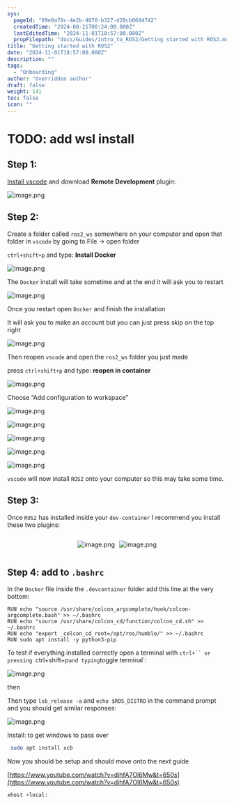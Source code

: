 ```yaml
---
sys:
  pageId: "89e0a78c-4e2b-4070-b327-d28cb0694742"
  createdTime: "2024-08-21T00:24:00.000Z"
  lastEditedTime: "2024-11-01T18:57:00.000Z"
  propFilepath: "docs/Guides/intro_to_ROS2/Getting started with ROS2.md"
title: "Getting started with ROS2"
date: "2024-11-01T18:57:00.000Z"
description: ""
tags:
  - "Onboarding"
author: "Overridden author"
draft: false
weight: 141
toc: false
icon: ""
---
```


# TODO: add wsl install

## Step 1:

[Install vscode](https://code.visualstudio.com/download) and download **Remote Development** plugin:

![image.png](https://prod-files-secure.s3.us-west-2.amazonaws.com/d518164a-d88e-44d1-a4ee-3adb3bd8bce0/efb52993-1881-4a40-b95e-6f020334f022/image.png?X-Amz-Algorithm=AWS4-HMAC-SHA256&X-Amz-Content-Sha256=UNSIGNED-PAYLOAD&X-Amz-Credential=ASIAZI2LB466YQ7HWUYQ%2F20250420%2Fus-west-2%2Fs3%2Faws4_request&X-Amz-Date=20250420T160822Z&X-Amz-Expires=3600&X-Amz-Security-Token=IQoJb3JpZ2luX2VjEBwaCXVzLXdlc3QtMiJIMEYCIQCePZORlnvAy8s3xwT8jJDK6b%2BQfoukOaW%2BRJwFV58MmAIhAIjuH8dOPCwEz8dPoqwtukj1EnwFwS0fWJKXU2AewkQ8KogECKX%2F%2F%2F%2F%2F%2F%2F%2F%2F%2FwEQABoMNjM3NDIzMTgzODA1IgzJq9oKnd%2B5ciLOFi4q3AOW0ouhrZjpHG8gRfIuQy4f1iRxFQXQho1zfzZd7fgno%2FuRNBD4l2h72rVQmwmRZs9rQ1nfC8KzbET4rRHXMrY2jGTwt%2FgWN%2BRakgEwPZZgua9lNOYRUtSt0gA6GUBePtzGDtvQWg%2BxDckRVRQ%2FvOHnvnwv%2FsdG093Wj4s6y8Mm9FPS5Ls5Y6XzLhhUpAXhEMNC8pvK6Uv%2BczyMCW9YiBRgWTcgDlcxeroaQ5eLPPCt0OYlh6LQqSziP4rTG0LkYporfftrJPYLFvQjsUhi58lo2FZHVDshm5hTkIZZXBL4XU5zgTdwFGkNaRHxtvICNS4p%2F4bfkoe2%2BD6wBYaZ3lUHCEYV4iTXt4q6%2FpQnaplsSVLn5yJPxLjvFxmUX0h6r0g6uGRafw%2FjE3E509pO2nMP%2BObShas1xWfAWY6AbiNgglWS%2BOKqfvA9UZflpb%2F%2FhQPbcloaZT53KvRTp2YKsexpfF3fhtdEMvQErJI5LgtwMraA0qcnnWiX7NrvcOXoMur6rwMBAuojY6fd%2FT2hdxObRNRi66p4JsUwN8K5jivrZBUCQu4t6kQtaD6CotViHvjr2xxys4K2XF4%2FEBYUzM6Qcyy%2BPuQBSsJE3hymKqXuS2xxRHdyLBgPirfA4zCuwpPABjqkAbKpN18NX9rO8v6oQGfC%2BSMRhSrXjAqTQUemKX1Rz4c4yBdxCHAHNQRpBxq5G1SryA%2BthAA6EM%2BdYRgxqaUw9BEWB0oL0jiUKMped2jLC4zAWnLv%2FrckMG7YWoTrkFHf8OSx4DHipzLTuQmOC8JCKlvQRbMksBSHVOPMl%2F3S7e7iCLtIvKVtgC%2Behyh9Evp%2BtO7CK4afafpvvUEPExfeEEPNX00v&X-Amz-Signature=80ffeb7b34cb3a51595e61b85d049021c33551cf0b9ed2ee56e35340a99ae4a9&X-Amz-SignedHeaders=host&x-id=GetObject)

## Step 2:

Create a folder called `ros2_ws` somewhere on your computer and open that folder in `vscode` by going to File → open folder 

`ctrl+shift+p` and type: **Install Docker**

![image.png](https://prod-files-secure.s3.us-west-2.amazonaws.com/d518164a-d88e-44d1-a4ee-3adb3bd8bce0/2269dc0e-1cd5-47ff-bceb-c04ad9b2eab0/image.png?X-Amz-Algorithm=AWS4-HMAC-SHA256&X-Amz-Content-Sha256=UNSIGNED-PAYLOAD&X-Amz-Credential=ASIAZI2LB466YQ7HWUYQ%2F20250420%2Fus-west-2%2Fs3%2Faws4_request&X-Amz-Date=20250420T160822Z&X-Amz-Expires=3600&X-Amz-Security-Token=IQoJb3JpZ2luX2VjEBwaCXVzLXdlc3QtMiJIMEYCIQCePZORlnvAy8s3xwT8jJDK6b%2BQfoukOaW%2BRJwFV58MmAIhAIjuH8dOPCwEz8dPoqwtukj1EnwFwS0fWJKXU2AewkQ8KogECKX%2F%2F%2F%2F%2F%2F%2F%2F%2F%2FwEQABoMNjM3NDIzMTgzODA1IgzJq9oKnd%2B5ciLOFi4q3AOW0ouhrZjpHG8gRfIuQy4f1iRxFQXQho1zfzZd7fgno%2FuRNBD4l2h72rVQmwmRZs9rQ1nfC8KzbET4rRHXMrY2jGTwt%2FgWN%2BRakgEwPZZgua9lNOYRUtSt0gA6GUBePtzGDtvQWg%2BxDckRVRQ%2FvOHnvnwv%2FsdG093Wj4s6y8Mm9FPS5Ls5Y6XzLhhUpAXhEMNC8pvK6Uv%2BczyMCW9YiBRgWTcgDlcxeroaQ5eLPPCt0OYlh6LQqSziP4rTG0LkYporfftrJPYLFvQjsUhi58lo2FZHVDshm5hTkIZZXBL4XU5zgTdwFGkNaRHxtvICNS4p%2F4bfkoe2%2BD6wBYaZ3lUHCEYV4iTXt4q6%2FpQnaplsSVLn5yJPxLjvFxmUX0h6r0g6uGRafw%2FjE3E509pO2nMP%2BObShas1xWfAWY6AbiNgglWS%2BOKqfvA9UZflpb%2F%2FhQPbcloaZT53KvRTp2YKsexpfF3fhtdEMvQErJI5LgtwMraA0qcnnWiX7NrvcOXoMur6rwMBAuojY6fd%2FT2hdxObRNRi66p4JsUwN8K5jivrZBUCQu4t6kQtaD6CotViHvjr2xxys4K2XF4%2FEBYUzM6Qcyy%2BPuQBSsJE3hymKqXuS2xxRHdyLBgPirfA4zCuwpPABjqkAbKpN18NX9rO8v6oQGfC%2BSMRhSrXjAqTQUemKX1Rz4c4yBdxCHAHNQRpBxq5G1SryA%2BthAA6EM%2BdYRgxqaUw9BEWB0oL0jiUKMped2jLC4zAWnLv%2FrckMG7YWoTrkFHf8OSx4DHipzLTuQmOC8JCKlvQRbMksBSHVOPMl%2F3S7e7iCLtIvKVtgC%2Behyh9Evp%2BtO7CK4afafpvvUEPExfeEEPNX00v&X-Amz-Signature=27a15b6275b825994ad9f93727f5be241ffae9c2014b61f13cd09eb02d0debe2&X-Amz-SignedHeaders=host&x-id=GetObject)

The `Docker` install will take sometime and at the end it will ask you to restart

![image.png](https://prod-files-secure.s3.us-west-2.amazonaws.com/d518164a-d88e-44d1-a4ee-3adb3bd8bce0/ed233f78-be33-4b1f-b89c-9c346c0e961e/image.png?X-Amz-Algorithm=AWS4-HMAC-SHA256&X-Amz-Content-Sha256=UNSIGNED-PAYLOAD&X-Amz-Credential=ASIAZI2LB466YQ7HWUYQ%2F20250420%2Fus-west-2%2Fs3%2Faws4_request&X-Amz-Date=20250420T160821Z&X-Amz-Expires=3600&X-Amz-Security-Token=IQoJb3JpZ2luX2VjEBwaCXVzLXdlc3QtMiJIMEYCIQCePZORlnvAy8s3xwT8jJDK6b%2BQfoukOaW%2BRJwFV58MmAIhAIjuH8dOPCwEz8dPoqwtukj1EnwFwS0fWJKXU2AewkQ8KogECKX%2F%2F%2F%2F%2F%2F%2F%2F%2F%2FwEQABoMNjM3NDIzMTgzODA1IgzJq9oKnd%2B5ciLOFi4q3AOW0ouhrZjpHG8gRfIuQy4f1iRxFQXQho1zfzZd7fgno%2FuRNBD4l2h72rVQmwmRZs9rQ1nfC8KzbET4rRHXMrY2jGTwt%2FgWN%2BRakgEwPZZgua9lNOYRUtSt0gA6GUBePtzGDtvQWg%2BxDckRVRQ%2FvOHnvnwv%2FsdG093Wj4s6y8Mm9FPS5Ls5Y6XzLhhUpAXhEMNC8pvK6Uv%2BczyMCW9YiBRgWTcgDlcxeroaQ5eLPPCt0OYlh6LQqSziP4rTG0LkYporfftrJPYLFvQjsUhi58lo2FZHVDshm5hTkIZZXBL4XU5zgTdwFGkNaRHxtvICNS4p%2F4bfkoe2%2BD6wBYaZ3lUHCEYV4iTXt4q6%2FpQnaplsSVLn5yJPxLjvFxmUX0h6r0g6uGRafw%2FjE3E509pO2nMP%2BObShas1xWfAWY6AbiNgglWS%2BOKqfvA9UZflpb%2F%2FhQPbcloaZT53KvRTp2YKsexpfF3fhtdEMvQErJI5LgtwMraA0qcnnWiX7NrvcOXoMur6rwMBAuojY6fd%2FT2hdxObRNRi66p4JsUwN8K5jivrZBUCQu4t6kQtaD6CotViHvjr2xxys4K2XF4%2FEBYUzM6Qcyy%2BPuQBSsJE3hymKqXuS2xxRHdyLBgPirfA4zCuwpPABjqkAbKpN18NX9rO8v6oQGfC%2BSMRhSrXjAqTQUemKX1Rz4c4yBdxCHAHNQRpBxq5G1SryA%2BthAA6EM%2BdYRgxqaUw9BEWB0oL0jiUKMped2jLC4zAWnLv%2FrckMG7YWoTrkFHf8OSx4DHipzLTuQmOC8JCKlvQRbMksBSHVOPMl%2F3S7e7iCLtIvKVtgC%2Behyh9Evp%2BtO7CK4afafpvvUEPExfeEEPNX00v&X-Amz-Signature=1e38963acb7acf1065a1aa23904039f2074b1000aed746fe3c4a3e98720a8bcc&X-Amz-SignedHeaders=host&x-id=GetObject)

Once you restart open `Docker` and finish the installation

It will ask you to make an account but you can just press skip on the top right

![image.png](https://prod-files-secure.s3.us-west-2.amazonaws.com/d518164a-d88e-44d1-a4ee-3adb3bd8bce0/21010ad9-1659-4fd9-9f59-9932a09b2a3d/image.png?X-Amz-Algorithm=AWS4-HMAC-SHA256&X-Amz-Content-Sha256=UNSIGNED-PAYLOAD&X-Amz-Credential=ASIAZI2LB466YQ7HWUYQ%2F20250420%2Fus-west-2%2Fs3%2Faws4_request&X-Amz-Date=20250420T160822Z&X-Amz-Expires=3600&X-Amz-Security-Token=IQoJb3JpZ2luX2VjEBwaCXVzLXdlc3QtMiJIMEYCIQCePZORlnvAy8s3xwT8jJDK6b%2BQfoukOaW%2BRJwFV58MmAIhAIjuH8dOPCwEz8dPoqwtukj1EnwFwS0fWJKXU2AewkQ8KogECKX%2F%2F%2F%2F%2F%2F%2F%2F%2F%2FwEQABoMNjM3NDIzMTgzODA1IgzJq9oKnd%2B5ciLOFi4q3AOW0ouhrZjpHG8gRfIuQy4f1iRxFQXQho1zfzZd7fgno%2FuRNBD4l2h72rVQmwmRZs9rQ1nfC8KzbET4rRHXMrY2jGTwt%2FgWN%2BRakgEwPZZgua9lNOYRUtSt0gA6GUBePtzGDtvQWg%2BxDckRVRQ%2FvOHnvnwv%2FsdG093Wj4s6y8Mm9FPS5Ls5Y6XzLhhUpAXhEMNC8pvK6Uv%2BczyMCW9YiBRgWTcgDlcxeroaQ5eLPPCt0OYlh6LQqSziP4rTG0LkYporfftrJPYLFvQjsUhi58lo2FZHVDshm5hTkIZZXBL4XU5zgTdwFGkNaRHxtvICNS4p%2F4bfkoe2%2BD6wBYaZ3lUHCEYV4iTXt4q6%2FpQnaplsSVLn5yJPxLjvFxmUX0h6r0g6uGRafw%2FjE3E509pO2nMP%2BObShas1xWfAWY6AbiNgglWS%2BOKqfvA9UZflpb%2F%2FhQPbcloaZT53KvRTp2YKsexpfF3fhtdEMvQErJI5LgtwMraA0qcnnWiX7NrvcOXoMur6rwMBAuojY6fd%2FT2hdxObRNRi66p4JsUwN8K5jivrZBUCQu4t6kQtaD6CotViHvjr2xxys4K2XF4%2FEBYUzM6Qcyy%2BPuQBSsJE3hymKqXuS2xxRHdyLBgPirfA4zCuwpPABjqkAbKpN18NX9rO8v6oQGfC%2BSMRhSrXjAqTQUemKX1Rz4c4yBdxCHAHNQRpBxq5G1SryA%2BthAA6EM%2BdYRgxqaUw9BEWB0oL0jiUKMped2jLC4zAWnLv%2FrckMG7YWoTrkFHf8OSx4DHipzLTuQmOC8JCKlvQRbMksBSHVOPMl%2F3S7e7iCLtIvKVtgC%2Behyh9Evp%2BtO7CK4afafpvvUEPExfeEEPNX00v&X-Amz-Signature=318530a8760cb7475d4bf0f177d70176b21d36757d8f936a4f018034004a6da9&X-Amz-SignedHeaders=host&x-id=GetObject)

Then reopen `vscode` and open the `ros2_ws` folder you just made

press `ctrl+shift+p` and type: **reopen in container**

![image.png](https://prod-files-secure.s3.us-west-2.amazonaws.com/d518164a-d88e-44d1-a4ee-3adb3bd8bce0/4e93b8c2-41ad-488c-8095-c74205196118/image.png?X-Amz-Algorithm=AWS4-HMAC-SHA256&X-Amz-Content-Sha256=UNSIGNED-PAYLOAD&X-Amz-Credential=ASIAZI2LB466YQ7HWUYQ%2F20250420%2Fus-west-2%2Fs3%2Faws4_request&X-Amz-Date=20250420T160821Z&X-Amz-Expires=3600&X-Amz-Security-Token=IQoJb3JpZ2luX2VjEBwaCXVzLXdlc3QtMiJIMEYCIQCePZORlnvAy8s3xwT8jJDK6b%2BQfoukOaW%2BRJwFV58MmAIhAIjuH8dOPCwEz8dPoqwtukj1EnwFwS0fWJKXU2AewkQ8KogECKX%2F%2F%2F%2F%2F%2F%2F%2F%2F%2FwEQABoMNjM3NDIzMTgzODA1IgzJq9oKnd%2B5ciLOFi4q3AOW0ouhrZjpHG8gRfIuQy4f1iRxFQXQho1zfzZd7fgno%2FuRNBD4l2h72rVQmwmRZs9rQ1nfC8KzbET4rRHXMrY2jGTwt%2FgWN%2BRakgEwPZZgua9lNOYRUtSt0gA6GUBePtzGDtvQWg%2BxDckRVRQ%2FvOHnvnwv%2FsdG093Wj4s6y8Mm9FPS5Ls5Y6XzLhhUpAXhEMNC8pvK6Uv%2BczyMCW9YiBRgWTcgDlcxeroaQ5eLPPCt0OYlh6LQqSziP4rTG0LkYporfftrJPYLFvQjsUhi58lo2FZHVDshm5hTkIZZXBL4XU5zgTdwFGkNaRHxtvICNS4p%2F4bfkoe2%2BD6wBYaZ3lUHCEYV4iTXt4q6%2FpQnaplsSVLn5yJPxLjvFxmUX0h6r0g6uGRafw%2FjE3E509pO2nMP%2BObShas1xWfAWY6AbiNgglWS%2BOKqfvA9UZflpb%2F%2FhQPbcloaZT53KvRTp2YKsexpfF3fhtdEMvQErJI5LgtwMraA0qcnnWiX7NrvcOXoMur6rwMBAuojY6fd%2FT2hdxObRNRi66p4JsUwN8K5jivrZBUCQu4t6kQtaD6CotViHvjr2xxys4K2XF4%2FEBYUzM6Qcyy%2BPuQBSsJE3hymKqXuS2xxRHdyLBgPirfA4zCuwpPABjqkAbKpN18NX9rO8v6oQGfC%2BSMRhSrXjAqTQUemKX1Rz4c4yBdxCHAHNQRpBxq5G1SryA%2BthAA6EM%2BdYRgxqaUw9BEWB0oL0jiUKMped2jLC4zAWnLv%2FrckMG7YWoTrkFHf8OSx4DHipzLTuQmOC8JCKlvQRbMksBSHVOPMl%2F3S7e7iCLtIvKVtgC%2Behyh9Evp%2BtO7CK4afafpvvUEPExfeEEPNX00v&X-Amz-Signature=3a0427617a2edc807888175adddb6b4de86d5feab6d0a47864ee3c7426fbe4d1&X-Amz-SignedHeaders=host&x-id=GetObject)

Choose “Add configuration to workspace”

![image.png](https://prod-files-secure.s3.us-west-2.amazonaws.com/d518164a-d88e-44d1-a4ee-3adb3bd8bce0/9560b282-5060-4989-ba37-97e7b2c22476/image.png?X-Amz-Algorithm=AWS4-HMAC-SHA256&X-Amz-Content-Sha256=UNSIGNED-PAYLOAD&X-Amz-Credential=ASIAZI2LB466YQ7HWUYQ%2F20250420%2Fus-west-2%2Fs3%2Faws4_request&X-Amz-Date=20250420T160822Z&X-Amz-Expires=3600&X-Amz-Security-Token=IQoJb3JpZ2luX2VjEBwaCXVzLXdlc3QtMiJIMEYCIQCePZORlnvAy8s3xwT8jJDK6b%2BQfoukOaW%2BRJwFV58MmAIhAIjuH8dOPCwEz8dPoqwtukj1EnwFwS0fWJKXU2AewkQ8KogECKX%2F%2F%2F%2F%2F%2F%2F%2F%2F%2FwEQABoMNjM3NDIzMTgzODA1IgzJq9oKnd%2B5ciLOFi4q3AOW0ouhrZjpHG8gRfIuQy4f1iRxFQXQho1zfzZd7fgno%2FuRNBD4l2h72rVQmwmRZs9rQ1nfC8KzbET4rRHXMrY2jGTwt%2FgWN%2BRakgEwPZZgua9lNOYRUtSt0gA6GUBePtzGDtvQWg%2BxDckRVRQ%2FvOHnvnwv%2FsdG093Wj4s6y8Mm9FPS5Ls5Y6XzLhhUpAXhEMNC8pvK6Uv%2BczyMCW9YiBRgWTcgDlcxeroaQ5eLPPCt0OYlh6LQqSziP4rTG0LkYporfftrJPYLFvQjsUhi58lo2FZHVDshm5hTkIZZXBL4XU5zgTdwFGkNaRHxtvICNS4p%2F4bfkoe2%2BD6wBYaZ3lUHCEYV4iTXt4q6%2FpQnaplsSVLn5yJPxLjvFxmUX0h6r0g6uGRafw%2FjE3E509pO2nMP%2BObShas1xWfAWY6AbiNgglWS%2BOKqfvA9UZflpb%2F%2FhQPbcloaZT53KvRTp2YKsexpfF3fhtdEMvQErJI5LgtwMraA0qcnnWiX7NrvcOXoMur6rwMBAuojY6fd%2FT2hdxObRNRi66p4JsUwN8K5jivrZBUCQu4t6kQtaD6CotViHvjr2xxys4K2XF4%2FEBYUzM6Qcyy%2BPuQBSsJE3hymKqXuS2xxRHdyLBgPirfA4zCuwpPABjqkAbKpN18NX9rO8v6oQGfC%2BSMRhSrXjAqTQUemKX1Rz4c4yBdxCHAHNQRpBxq5G1SryA%2BthAA6EM%2BdYRgxqaUw9BEWB0oL0jiUKMped2jLC4zAWnLv%2FrckMG7YWoTrkFHf8OSx4DHipzLTuQmOC8JCKlvQRbMksBSHVOPMl%2F3S7e7iCLtIvKVtgC%2Behyh9Evp%2BtO7CK4afafpvvUEPExfeEEPNX00v&X-Amz-Signature=6c5d8626426c62872f5fb7a972e497f8c3eb3fb8b1a8d05308fca1aa2caa7848&X-Amz-SignedHeaders=host&x-id=GetObject)

![image.png](https://prod-files-secure.s3.us-west-2.amazonaws.com/d518164a-d88e-44d1-a4ee-3adb3bd8bce0/2ee63f81-886b-48e8-a553-dc6e5eac99e4/image.png?X-Amz-Algorithm=AWS4-HMAC-SHA256&X-Amz-Content-Sha256=UNSIGNED-PAYLOAD&X-Amz-Credential=ASIAZI2LB466YQ7HWUYQ%2F20250420%2Fus-west-2%2Fs3%2Faws4_request&X-Amz-Date=20250420T160822Z&X-Amz-Expires=3600&X-Amz-Security-Token=IQoJb3JpZ2luX2VjEBwaCXVzLXdlc3QtMiJIMEYCIQCePZORlnvAy8s3xwT8jJDK6b%2BQfoukOaW%2BRJwFV58MmAIhAIjuH8dOPCwEz8dPoqwtukj1EnwFwS0fWJKXU2AewkQ8KogECKX%2F%2F%2F%2F%2F%2F%2F%2F%2F%2FwEQABoMNjM3NDIzMTgzODA1IgzJq9oKnd%2B5ciLOFi4q3AOW0ouhrZjpHG8gRfIuQy4f1iRxFQXQho1zfzZd7fgno%2FuRNBD4l2h72rVQmwmRZs9rQ1nfC8KzbET4rRHXMrY2jGTwt%2FgWN%2BRakgEwPZZgua9lNOYRUtSt0gA6GUBePtzGDtvQWg%2BxDckRVRQ%2FvOHnvnwv%2FsdG093Wj4s6y8Mm9FPS5Ls5Y6XzLhhUpAXhEMNC8pvK6Uv%2BczyMCW9YiBRgWTcgDlcxeroaQ5eLPPCt0OYlh6LQqSziP4rTG0LkYporfftrJPYLFvQjsUhi58lo2FZHVDshm5hTkIZZXBL4XU5zgTdwFGkNaRHxtvICNS4p%2F4bfkoe2%2BD6wBYaZ3lUHCEYV4iTXt4q6%2FpQnaplsSVLn5yJPxLjvFxmUX0h6r0g6uGRafw%2FjE3E509pO2nMP%2BObShas1xWfAWY6AbiNgglWS%2BOKqfvA9UZflpb%2F%2FhQPbcloaZT53KvRTp2YKsexpfF3fhtdEMvQErJI5LgtwMraA0qcnnWiX7NrvcOXoMur6rwMBAuojY6fd%2FT2hdxObRNRi66p4JsUwN8K5jivrZBUCQu4t6kQtaD6CotViHvjr2xxys4K2XF4%2FEBYUzM6Qcyy%2BPuQBSsJE3hymKqXuS2xxRHdyLBgPirfA4zCuwpPABjqkAbKpN18NX9rO8v6oQGfC%2BSMRhSrXjAqTQUemKX1Rz4c4yBdxCHAHNQRpBxq5G1SryA%2BthAA6EM%2BdYRgxqaUw9BEWB0oL0jiUKMped2jLC4zAWnLv%2FrckMG7YWoTrkFHf8OSx4DHipzLTuQmOC8JCKlvQRbMksBSHVOPMl%2F3S7e7iCLtIvKVtgC%2Behyh9Evp%2BtO7CK4afafpvvUEPExfeEEPNX00v&X-Amz-Signature=49d1394ca8bbb8aafa6336e5c18f95812c74b91caf6535d68f12d988fce605d9&X-Amz-SignedHeaders=host&x-id=GetObject)

![image.png](https://prod-files-secure.s3.us-west-2.amazonaws.com/d518164a-d88e-44d1-a4ee-3adb3bd8bce0/ae1580b2-b048-407e-aed9-b584224a7a04/image.png?X-Amz-Algorithm=AWS4-HMAC-SHA256&X-Amz-Content-Sha256=UNSIGNED-PAYLOAD&X-Amz-Credential=ASIAZI2LB466YQ7HWUYQ%2F20250420%2Fus-west-2%2Fs3%2Faws4_request&X-Amz-Date=20250420T160822Z&X-Amz-Expires=3600&X-Amz-Security-Token=IQoJb3JpZ2luX2VjEBwaCXVzLXdlc3QtMiJIMEYCIQCePZORlnvAy8s3xwT8jJDK6b%2BQfoukOaW%2BRJwFV58MmAIhAIjuH8dOPCwEz8dPoqwtukj1EnwFwS0fWJKXU2AewkQ8KogECKX%2F%2F%2F%2F%2F%2F%2F%2F%2F%2FwEQABoMNjM3NDIzMTgzODA1IgzJq9oKnd%2B5ciLOFi4q3AOW0ouhrZjpHG8gRfIuQy4f1iRxFQXQho1zfzZd7fgno%2FuRNBD4l2h72rVQmwmRZs9rQ1nfC8KzbET4rRHXMrY2jGTwt%2FgWN%2BRakgEwPZZgua9lNOYRUtSt0gA6GUBePtzGDtvQWg%2BxDckRVRQ%2FvOHnvnwv%2FsdG093Wj4s6y8Mm9FPS5Ls5Y6XzLhhUpAXhEMNC8pvK6Uv%2BczyMCW9YiBRgWTcgDlcxeroaQ5eLPPCt0OYlh6LQqSziP4rTG0LkYporfftrJPYLFvQjsUhi58lo2FZHVDshm5hTkIZZXBL4XU5zgTdwFGkNaRHxtvICNS4p%2F4bfkoe2%2BD6wBYaZ3lUHCEYV4iTXt4q6%2FpQnaplsSVLn5yJPxLjvFxmUX0h6r0g6uGRafw%2FjE3E509pO2nMP%2BObShas1xWfAWY6AbiNgglWS%2BOKqfvA9UZflpb%2F%2FhQPbcloaZT53KvRTp2YKsexpfF3fhtdEMvQErJI5LgtwMraA0qcnnWiX7NrvcOXoMur6rwMBAuojY6fd%2FT2hdxObRNRi66p4JsUwN8K5jivrZBUCQu4t6kQtaD6CotViHvjr2xxys4K2XF4%2FEBYUzM6Qcyy%2BPuQBSsJE3hymKqXuS2xxRHdyLBgPirfA4zCuwpPABjqkAbKpN18NX9rO8v6oQGfC%2BSMRhSrXjAqTQUemKX1Rz4c4yBdxCHAHNQRpBxq5G1SryA%2BthAA6EM%2BdYRgxqaUw9BEWB0oL0jiUKMped2jLC4zAWnLv%2FrckMG7YWoTrkFHf8OSx4DHipzLTuQmOC8JCKlvQRbMksBSHVOPMl%2F3S7e7iCLtIvKVtgC%2Behyh9Evp%2BtO7CK4afafpvvUEPExfeEEPNX00v&X-Amz-Signature=6de8e7066a15261027038ed2d2eb2ed50453953271d33dd30f74994b26adbe6b&X-Amz-SignedHeaders=host&x-id=GetObject)

![image.png](https://prod-files-secure.s3.us-west-2.amazonaws.com/d518164a-d88e-44d1-a4ee-3adb3bd8bce0/53255b28-f75e-430f-b9e3-c0ac8577e42b/image.png?X-Amz-Algorithm=AWS4-HMAC-SHA256&X-Amz-Content-Sha256=UNSIGNED-PAYLOAD&X-Amz-Credential=ASIAZI2LB466YQ7HWUYQ%2F20250420%2Fus-west-2%2Fs3%2Faws4_request&X-Amz-Date=20250420T160821Z&X-Amz-Expires=3600&X-Amz-Security-Token=IQoJb3JpZ2luX2VjEBwaCXVzLXdlc3QtMiJIMEYCIQCePZORlnvAy8s3xwT8jJDK6b%2BQfoukOaW%2BRJwFV58MmAIhAIjuH8dOPCwEz8dPoqwtukj1EnwFwS0fWJKXU2AewkQ8KogECKX%2F%2F%2F%2F%2F%2F%2F%2F%2F%2FwEQABoMNjM3NDIzMTgzODA1IgzJq9oKnd%2B5ciLOFi4q3AOW0ouhrZjpHG8gRfIuQy4f1iRxFQXQho1zfzZd7fgno%2FuRNBD4l2h72rVQmwmRZs9rQ1nfC8KzbET4rRHXMrY2jGTwt%2FgWN%2BRakgEwPZZgua9lNOYRUtSt0gA6GUBePtzGDtvQWg%2BxDckRVRQ%2FvOHnvnwv%2FsdG093Wj4s6y8Mm9FPS5Ls5Y6XzLhhUpAXhEMNC8pvK6Uv%2BczyMCW9YiBRgWTcgDlcxeroaQ5eLPPCt0OYlh6LQqSziP4rTG0LkYporfftrJPYLFvQjsUhi58lo2FZHVDshm5hTkIZZXBL4XU5zgTdwFGkNaRHxtvICNS4p%2F4bfkoe2%2BD6wBYaZ3lUHCEYV4iTXt4q6%2FpQnaplsSVLn5yJPxLjvFxmUX0h6r0g6uGRafw%2FjE3E509pO2nMP%2BObShas1xWfAWY6AbiNgglWS%2BOKqfvA9UZflpb%2F%2FhQPbcloaZT53KvRTp2YKsexpfF3fhtdEMvQErJI5LgtwMraA0qcnnWiX7NrvcOXoMur6rwMBAuojY6fd%2FT2hdxObRNRi66p4JsUwN8K5jivrZBUCQu4t6kQtaD6CotViHvjr2xxys4K2XF4%2FEBYUzM6Qcyy%2BPuQBSsJE3hymKqXuS2xxRHdyLBgPirfA4zCuwpPABjqkAbKpN18NX9rO8v6oQGfC%2BSMRhSrXjAqTQUemKX1Rz4c4yBdxCHAHNQRpBxq5G1SryA%2BthAA6EM%2BdYRgxqaUw9BEWB0oL0jiUKMped2jLC4zAWnLv%2FrckMG7YWoTrkFHf8OSx4DHipzLTuQmOC8JCKlvQRbMksBSHVOPMl%2F3S7e7iCLtIvKVtgC%2Behyh9Evp%2BtO7CK4afafpvvUEPExfeEEPNX00v&X-Amz-Signature=bce9f196bdc635c694a00ee72f8f366dd953b677378147b2cf7a6ee4a20de50a&X-Amz-SignedHeaders=host&x-id=GetObject)

![image.png](https://prod-files-secure.s3.us-west-2.amazonaws.com/d518164a-d88e-44d1-a4ee-3adb3bd8bce0/7c562767-5af9-4ffb-97d1-327bcdf4ee00/image.png?X-Amz-Algorithm=AWS4-HMAC-SHA256&X-Amz-Content-Sha256=UNSIGNED-PAYLOAD&X-Amz-Credential=ASIAZI2LB466YQ7HWUYQ%2F20250420%2Fus-west-2%2Fs3%2Faws4_request&X-Amz-Date=20250420T160822Z&X-Amz-Expires=3600&X-Amz-Security-Token=IQoJb3JpZ2luX2VjEBwaCXVzLXdlc3QtMiJIMEYCIQCePZORlnvAy8s3xwT8jJDK6b%2BQfoukOaW%2BRJwFV58MmAIhAIjuH8dOPCwEz8dPoqwtukj1EnwFwS0fWJKXU2AewkQ8KogECKX%2F%2F%2F%2F%2F%2F%2F%2F%2F%2FwEQABoMNjM3NDIzMTgzODA1IgzJq9oKnd%2B5ciLOFi4q3AOW0ouhrZjpHG8gRfIuQy4f1iRxFQXQho1zfzZd7fgno%2FuRNBD4l2h72rVQmwmRZs9rQ1nfC8KzbET4rRHXMrY2jGTwt%2FgWN%2BRakgEwPZZgua9lNOYRUtSt0gA6GUBePtzGDtvQWg%2BxDckRVRQ%2FvOHnvnwv%2FsdG093Wj4s6y8Mm9FPS5Ls5Y6XzLhhUpAXhEMNC8pvK6Uv%2BczyMCW9YiBRgWTcgDlcxeroaQ5eLPPCt0OYlh6LQqSziP4rTG0LkYporfftrJPYLFvQjsUhi58lo2FZHVDshm5hTkIZZXBL4XU5zgTdwFGkNaRHxtvICNS4p%2F4bfkoe2%2BD6wBYaZ3lUHCEYV4iTXt4q6%2FpQnaplsSVLn5yJPxLjvFxmUX0h6r0g6uGRafw%2FjE3E509pO2nMP%2BObShas1xWfAWY6AbiNgglWS%2BOKqfvA9UZflpb%2F%2FhQPbcloaZT53KvRTp2YKsexpfF3fhtdEMvQErJI5LgtwMraA0qcnnWiX7NrvcOXoMur6rwMBAuojY6fd%2FT2hdxObRNRi66p4JsUwN8K5jivrZBUCQu4t6kQtaD6CotViHvjr2xxys4K2XF4%2FEBYUzM6Qcyy%2BPuQBSsJE3hymKqXuS2xxRHdyLBgPirfA4zCuwpPABjqkAbKpN18NX9rO8v6oQGfC%2BSMRhSrXjAqTQUemKX1Rz4c4yBdxCHAHNQRpBxq5G1SryA%2BthAA6EM%2BdYRgxqaUw9BEWB0oL0jiUKMped2jLC4zAWnLv%2FrckMG7YWoTrkFHf8OSx4DHipzLTuQmOC8JCKlvQRbMksBSHVOPMl%2F3S7e7iCLtIvKVtgC%2Behyh9Evp%2BtO7CK4afafpvvUEPExfeEEPNX00v&X-Amz-Signature=3eacd63cfc873b9a4de65444b411af4aade360ccb9843f4b9569779f211299b3&X-Amz-SignedHeaders=host&x-id=GetObject)

`vscode` will now install `ROS2` onto your computer so this may take some time.

## Step 3:

Once `ROS2` has installed inside your `dev-container` I recommend you install these two plugins:

<div style="display: flex;flex-direction: row; column-gap:10px; max-width: 630px;justify-content: center;">
<div>

![image.png](https://prod-files-secure.s3.us-west-2.amazonaws.com/d518164a-d88e-44d1-a4ee-3adb3bd8bce0/3fc3d550-5a54-4ba1-ba6b-faa01cdb7369/image.png?X-Amz-Algorithm=AWS4-HMAC-SHA256&X-Amz-Content-Sha256=UNSIGNED-PAYLOAD&X-Amz-Credential=ASIAZI2LB466WM5S2TSO%2F20250420%2Fus-west-2%2Fs3%2Faws4_request&X-Amz-Date=20250420T160825Z&X-Amz-Expires=3600&X-Amz-Security-Token=IQoJb3JpZ2luX2VjEBwaCXVzLXdlc3QtMiJHMEUCIBoTdQUdQ8MFfkQimIrlwNXvoVPl4P%2BJ%2BLdqx%2BOnZk14AiEAtrbRnOqJrybkh9dJgp8VMQ68gXcoC6DIqPffSZRP3pYqiAQIpf%2F%2F%2F%2F%2F%2F%2F%2F%2F%2FARAAGgw2Mzc0MjMxODM4MDUiDLHzhLN7frOkYYhsEyrcAwNLi0IOxNPKV4ZS48%2FJxQbMtP68qI0Ua4GQeo%2FIs8kMgNl8sFsUxP1COOKkEQCFNF8R42gYnzIzuQMKxFyaWW5lTMjFJxzgV3A2AnlEnSur%2B088BzDIP6JyoNSYyKmKc%2BOnZa7ENfGAAdtcmpprWosXsHTh%2BNooKaA0Q6Dw3owFuLP6oGxbT3ORnelYURgVH3v7ul0kju0CPCyZJPbWihafx2JDo15PW1sXjaBTttCP1fCVhs9t8ZMlvAeJZLhrcNy3bLgGiHhh6aIKA7jvJoNoJirBrCjK%2BZ0r%2FlTUkA1ADVrbGWdYr4buSCInDZKp5l5kglFS6PLlgm1%2FHdWToZUjZcQR6kfBBXWz2%2BULSXo5tcxNNbelAxEHMk3FuEkIYDk41T%2BGROAQh7bzz6fQLZe2gPE%2BCm7daBQUAgintwHoxyTvqZNYoEWw6S70tsTqFdAbi0n%2BnJZuwnCCjgIO5gc5RJtPL%2FFoA5cf44h4p2ZFNmlZD4%2FQYn%2BnnyIGllOqvvOLVj0J8wqVwpK%2Fd%2BpalsVPBGeY%2BA1eIktzTgYuDoRCifodXCmJRJ8hAO1sNmF5LHGqf5sTdyY0dewut4MajRqU0y43RQ%2FvB60FlyHB2fE6uqvSAmBPFeIdPgfiMNbIk8AGOqUBqZaN3FrPKTtSKU0XUvfww4R9vIEs2cNOXfq4mXIDXlLvyTSBDFyj9U39BmKTItsKGeU%2F82pNg5x7p2VPHyDkAMm3SaOWgn3u89irH9%2FY19xAEu%2BxPvVqGFA%2FFyhc9z8alVYchcngkFj8hW354qxqGj3r4%2FyxksACbGROR0Xb4ayMi10m82mpZeaDPgLz5phFJPgBQzXAOgPEtnf39Y01O6Cn9uWc&X-Amz-Signature=416fdf1acaa7abb2210332493c41718733ca03cec72fc32e4f0c4abe49cbea99&X-Amz-SignedHeaders=host&x-id=GetObject)

</div>
<div>

![image.png](https://prod-files-secure.s3.us-west-2.amazonaws.com/d518164a-d88e-44d1-a4ee-3adb3bd8bce0/d994cc66-13c2-4093-a5a3-f84cf4601a82/image.png?X-Amz-Algorithm=AWS4-HMAC-SHA256&X-Amz-Content-Sha256=UNSIGNED-PAYLOAD&X-Amz-Credential=ASIAZI2LB4662NSWO3FZ%2F20250420%2Fus-west-2%2Fs3%2Faws4_request&X-Amz-Date=20250420T160826Z&X-Amz-Expires=3600&X-Amz-Security-Token=IQoJb3JpZ2luX2VjEBwaCXVzLXdlc3QtMiJGMEQCIFCOuQjS1f32HcR1Ut93clfHz83%2BXFhiLX9cB3FLmiaVAiAora8sMnZgCwup1LMvIWgAN0H4D8ZdIDanKqRS4C7Q6SqIBAil%2F%2F%2F%2F%2F%2F%2F%2F%2F%2F8BEAAaDDYzNzQyMzE4MzgwNSIMG3GsIa6pjsVOQVnqKtwDbxoT2EPp6Uuc9KC10wzlvc1UB2y1nJHa7tJlfdM3T%2FJZPdxhbE2BZiooJlfOB7Cbt33SEcl%2Fr38vw8k3Jk47ahpB5JgyzyB8Fn9tGo%2Bi2D6RHaniQ1RDw98MrJedf9VmEiJELw26S%2B6iyw6Xje0i3FvqmCAYBRAbS7t%2FV4Vxvu%2BSb86zXeHjh5GocOly89sOTIaVUb8afVxJS%2BcJ1xaN2tbqNG6zpVN1ixhXhdHzFg1LHtMiizoZpoSZ1M52XeUhYJf6pjDlI1emKwyv8aqqSkMNAMjxcCwmpBj6Ye9tq%2BQvrD9hikmLarKSxSaGQehsn0ib2lrt%2BkfeUtOi8OhVLriWCGVrEwrf5cBo0D4%2BjptJ3dhPu8lyM3sGnkZr8h%2FU3oIDW67KBfuYbsXpw1gN5cKWiCzhbLzEqOrlZxoCREqnzY%2BYpI1vAq0bTNHPQ3Rr2Zwkn%2FyOh6KAg%2Bjpqs3grnn8FeNn3n35lL%2BhHB%2Fbx%2BRMdLmkGL8JiBvDTWtZtsz9Wzv08%2F9S6l5ZsJ383TCp%2Fa%2F4Ajze7tzfNHbxjxslqUfELigz0VFrcG1m1Uu3KhJjZCEetvO4R9XKObnARVvDidFAByb18RwuZQN%2BKqdRU99YWsAj55vEy35hIRMwqsaTwAY6pgE%2BYWva6cregF99dXBcPZEjQJJ9rGmoeY7oQTet78dcyHRdgn6l9xlPbacXk5OYXY36KdB9muQ%2FuXl8VQ1XNGo6u6CRwizv34kWtxIOJfJv9LysFzPgpy3eBBaf8aBqeTEh3rYr%2FJHvIfoOCOWZlCIC%2BsW3UEeoYsApVf9ugVz2tDQqrk2X%2F6rUClpkd1AaEx5Xp64Yda7EG9DXx6avG8xD90YoD2gE&X-Amz-Signature=a49a88958f1dc88211b19d3f46d7494d5f2f87c6985f8fce1feaaa6aada7402b&X-Amz-SignedHeaders=host&x-id=GetObject)

</div>
</div>

## Step 4: add to `.bashrc`

In the `Docker` file inside the `.devcontainer` folder add this line at the very bottom: 

```docker
RUN echo "source /usr/share/colcon_argcomplete/hook/colcon-argcomplete.bash" >> ~/.bashrc
RUN echo "source /usr/share/colcon_cd/function/colcon_cd.sh" >> ~/.bashrc
RUN echo "export _colcon_cd_root=/opt/ros/humble/" >> ~/.bashrc
RUN sudo apt install -y python3-pip 
```

To test if everything installed correctly open a terminal with `ctrl+`` or pressing `ctrl+shift+p` and typing `toggle terminal`:

![image.png](https://prod-files-secure.s3.us-west-2.amazonaws.com/d518164a-d88e-44d1-a4ee-3adb3bd8bce0/6a4943d8-b04e-4c02-9a58-775f3384d1a5/image.png?X-Amz-Algorithm=AWS4-HMAC-SHA256&X-Amz-Content-Sha256=UNSIGNED-PAYLOAD&X-Amz-Credential=ASIAZI2LB466YQ7HWUYQ%2F20250420%2Fus-west-2%2Fs3%2Faws4_request&X-Amz-Date=20250420T160821Z&X-Amz-Expires=3600&X-Amz-Security-Token=IQoJb3JpZ2luX2VjEBwaCXVzLXdlc3QtMiJIMEYCIQCePZORlnvAy8s3xwT8jJDK6b%2BQfoukOaW%2BRJwFV58MmAIhAIjuH8dOPCwEz8dPoqwtukj1EnwFwS0fWJKXU2AewkQ8KogECKX%2F%2F%2F%2F%2F%2F%2F%2F%2F%2FwEQABoMNjM3NDIzMTgzODA1IgzJq9oKnd%2B5ciLOFi4q3AOW0ouhrZjpHG8gRfIuQy4f1iRxFQXQho1zfzZd7fgno%2FuRNBD4l2h72rVQmwmRZs9rQ1nfC8KzbET4rRHXMrY2jGTwt%2FgWN%2BRakgEwPZZgua9lNOYRUtSt0gA6GUBePtzGDtvQWg%2BxDckRVRQ%2FvOHnvnwv%2FsdG093Wj4s6y8Mm9FPS5Ls5Y6XzLhhUpAXhEMNC8pvK6Uv%2BczyMCW9YiBRgWTcgDlcxeroaQ5eLPPCt0OYlh6LQqSziP4rTG0LkYporfftrJPYLFvQjsUhi58lo2FZHVDshm5hTkIZZXBL4XU5zgTdwFGkNaRHxtvICNS4p%2F4bfkoe2%2BD6wBYaZ3lUHCEYV4iTXt4q6%2FpQnaplsSVLn5yJPxLjvFxmUX0h6r0g6uGRafw%2FjE3E509pO2nMP%2BObShas1xWfAWY6AbiNgglWS%2BOKqfvA9UZflpb%2F%2FhQPbcloaZT53KvRTp2YKsexpfF3fhtdEMvQErJI5LgtwMraA0qcnnWiX7NrvcOXoMur6rwMBAuojY6fd%2FT2hdxObRNRi66p4JsUwN8K5jivrZBUCQu4t6kQtaD6CotViHvjr2xxys4K2XF4%2FEBYUzM6Qcyy%2BPuQBSsJE3hymKqXuS2xxRHdyLBgPirfA4zCuwpPABjqkAbKpN18NX9rO8v6oQGfC%2BSMRhSrXjAqTQUemKX1Rz4c4yBdxCHAHNQRpBxq5G1SryA%2BthAA6EM%2BdYRgxqaUw9BEWB0oL0jiUKMped2jLC4zAWnLv%2FrckMG7YWoTrkFHf8OSx4DHipzLTuQmOC8JCKlvQRbMksBSHVOPMl%2F3S7e7iCLtIvKVtgC%2Behyh9Evp%2BtO7CK4afafpvvUEPExfeEEPNX00v&X-Amz-Signature=1c940af975f774de1c59076946f747b5d59f7c7fedb4468594fcf9badbe8fe40&X-Amz-SignedHeaders=host&x-id=GetObject)

then 

Then type `lsb_release -a` and `echo $ROS_DISTRO` in the command prompt and you should get similar responses:

![image.png](https://prod-files-secure.s3.us-west-2.amazonaws.com/d518164a-d88e-44d1-a4ee-3adb3bd8bce0/3e635dec-a805-4e85-8b9e-d000e5b71a4e/image.png?X-Amz-Algorithm=AWS4-HMAC-SHA256&X-Amz-Content-Sha256=UNSIGNED-PAYLOAD&X-Amz-Credential=ASIAZI2LB466YQ7HWUYQ%2F20250420%2Fus-west-2%2Fs3%2Faws4_request&X-Amz-Date=20250420T160822Z&X-Amz-Expires=3600&X-Amz-Security-Token=IQoJb3JpZ2luX2VjEBwaCXVzLXdlc3QtMiJIMEYCIQCePZORlnvAy8s3xwT8jJDK6b%2BQfoukOaW%2BRJwFV58MmAIhAIjuH8dOPCwEz8dPoqwtukj1EnwFwS0fWJKXU2AewkQ8KogECKX%2F%2F%2F%2F%2F%2F%2F%2F%2F%2FwEQABoMNjM3NDIzMTgzODA1IgzJq9oKnd%2B5ciLOFi4q3AOW0ouhrZjpHG8gRfIuQy4f1iRxFQXQho1zfzZd7fgno%2FuRNBD4l2h72rVQmwmRZs9rQ1nfC8KzbET4rRHXMrY2jGTwt%2FgWN%2BRakgEwPZZgua9lNOYRUtSt0gA6GUBePtzGDtvQWg%2BxDckRVRQ%2FvOHnvnwv%2FsdG093Wj4s6y8Mm9FPS5Ls5Y6XzLhhUpAXhEMNC8pvK6Uv%2BczyMCW9YiBRgWTcgDlcxeroaQ5eLPPCt0OYlh6LQqSziP4rTG0LkYporfftrJPYLFvQjsUhi58lo2FZHVDshm5hTkIZZXBL4XU5zgTdwFGkNaRHxtvICNS4p%2F4bfkoe2%2BD6wBYaZ3lUHCEYV4iTXt4q6%2FpQnaplsSVLn5yJPxLjvFxmUX0h6r0g6uGRafw%2FjE3E509pO2nMP%2BObShas1xWfAWY6AbiNgglWS%2BOKqfvA9UZflpb%2F%2FhQPbcloaZT53KvRTp2YKsexpfF3fhtdEMvQErJI5LgtwMraA0qcnnWiX7NrvcOXoMur6rwMBAuojY6fd%2FT2hdxObRNRi66p4JsUwN8K5jivrZBUCQu4t6kQtaD6CotViHvjr2xxys4K2XF4%2FEBYUzM6Qcyy%2BPuQBSsJE3hymKqXuS2xxRHdyLBgPirfA4zCuwpPABjqkAbKpN18NX9rO8v6oQGfC%2BSMRhSrXjAqTQUemKX1Rz4c4yBdxCHAHNQRpBxq5G1SryA%2BthAA6EM%2BdYRgxqaUw9BEWB0oL0jiUKMped2jLC4zAWnLv%2FrckMG7YWoTrkFHf8OSx4DHipzLTuQmOC8JCKlvQRbMksBSHVOPMl%2F3S7e7iCLtIvKVtgC%2Behyh9Evp%2BtO7CK4afafpvvUEPExfeEEPNX00v&X-Amz-Signature=51592b7ee5a7f9b315d1aa388befc4efb2020a01415ca2ce9bdd3c394bd52d1c&X-Amz-SignedHeaders=host&x-id=GetObject)

Install:  to get windows to pass over

```bash
 sudo apt install xcb
```

Now you should be setup and should move onto the next guide 

[https://www.youtube.com/watch?v=dihfA7Ol6Mw&t=650s](https://www.youtube.com/watch?v=dihfA7Ol6Mw&t=650s)

```python
xhost +local:
```
